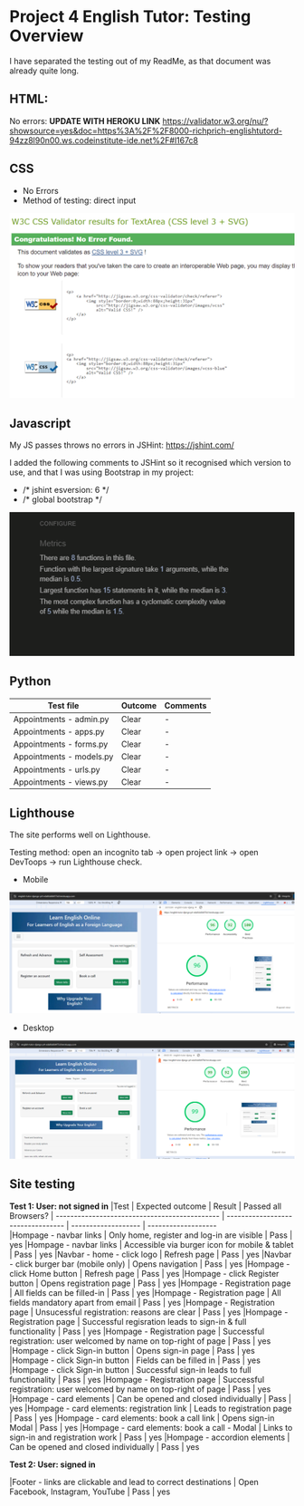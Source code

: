 # Project 4 English Tutor: Testing Overview 

I have separated the testing out of my ReadMe, as that document was already quite long.

## HTML:

No errors:  **UPDATE WITH HEROKU LINK**
https://validator.w3.org/nu/?showsource=yes&doc=https%3A%2F%2F8000-richprich-englishtutord-94zz8l90n00.ws.codeinstitute-ide.net%2F#l167c8

## CSS
- No Errors
- Method of testing: direct input

![CSS Validator](read-me_images/css-validator_no-errors.PNG)

## Javascript
My JS passes throws no errors in JSHint: https://jshint.com/

I added the following comments to JSHint so it recognised which version to use, and that I was using Bootstrap in my project: 

- /* jshint esversion: 6 */
- /* global bootstrap */

![JSHint Validator](read-me_images/jshint-feedback.PNG)

## Python

|Test file                                          | Outcome	                |  Comments              
| ---------------------------------------------	| ---------------------------------	| -------------------	  	
|Appointments - admin.py                    |  Clear      | -    |  
|Appointments - apps.py                    |   Clear      | -    |  
|Appointments - forms.py                   |  Clear      | -    |  
|Appointments - models.py                   | Clear      | -    |   
|Appointments - urls.py                   | Clear      | -    |   
|Appointments - views.py                   | Clear      | -    |   


## Lighthouse 

The site performs well on Lighthouse.

Testing method: open an incognito tab -> open project link -> open DevToops -> run Lighthouse check.  

- Mobile

![Lighthouse Mobile](read-me_images/lighthouse-mobile.PNG)

- Desktop

![Lighthouse Desktop](read-me_images/lighthouse-desktop.PNG)

## Site testing

**Test 1: User: not signed in**
|Test                                           | Expected outcome	                |  Result             | Passed all Browsers?
| ---------------------------------------------	| ---------------------------------	| -------------------	 | -------------------	 	
|Hompage - navbar links                  | Only home, register and log-in are visible         | Pass   |  yes
|Hompage - navbar links                  | Accessible via burger icon for mobile & tablet         | Pass   |  yes
|Navbar - home - click logo                     | Refresh page             	        | Pass    	      	| yes
|Navbar - click burger bar (mobile only)        | Opens navigation         	        | Pass    | yes
|Hompage - click Home button                    | Refresh page             	        | Pass  | yes
|Hompage - click Register button                | Opens registration page               | Pass  | yes
|Hompage - Registration page                    | All fields can be filled-in              | Pass  | yes
|Hompage - Registration page                    | All fields mandatory  apart from email             | Pass  | yes
|Hompage - Registration page                    | Unsucessful registration: reasons are clear             | Pass  | yes
|Hompage - Registration page                    | Successful regisration leads to sign-in & full functionality             | Pass  | yes
|Hompage - Registration page                    | Successful registration: user welcomed by name on top-right of page             | Pass  | yes
|Hompage - click Sign-in button                 | Opens sign-in page          | Pass   | yes
|Hompage - click Sign-in button                 | Fields can be filled in          | Pass   | yes 
|Hompage - click Sign-in button                 | Successful sign-in leads to full functionality         | Pass   | yes 
|Hompage - Registration page                    | Successful registration: user welcomed by name on top-right of page             | Pass  | yes
|Hompage - card elements                        | Can be opened and closed individually         | Pass   | yes 
|Hompage - card elements: registration link     | Leads to registration page         | Pass   | yes 
|Hompage - card elements: book a call  link     | Opens sign-in Modal         | Pass   | yes 
|Hompage - card elements: book a call - Modal   | Links to sign-in and registration work        | Pass   | yes 
|Hompage - accordion elements                   | Can be opened and closed individually          | Pass   | yes 

**Test 2: User: signed in**


|Footer - links are clickable and lead to correct destinations  | Open Facebook, Instagram, YouTube        | Pass   | yes 
